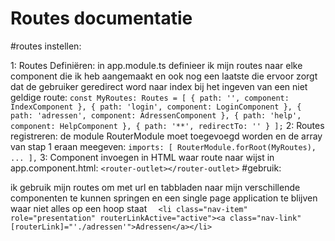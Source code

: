 # Routes documentatie

#routes instellen:

1: Routes Definiëren:
    in app.module.ts definieer ik mijn routes naar elke component die ik heb aangemaakt en ook nog een laatste die ervoor zorgt dat de gebruiker geredirect word naar index bij het ingeven van een niet geldige route:
    ```
const MyRoutes: Routes = [
  { path: '', component: IndexComponent },
  { path: 'login', component: LoginComponent },
  { path: 'adressen', component: AdressenComponent },
  { path: 'help', component: HelpComponent },
  { path: '**', redirectTo: '' }
];
    ```
2: Routes registreren:
    de module RouterModule moet toegevoegd worden en de array van stap 1 eraan meegeven:
    ```
imports: [
    RouterModule.forRoot(MyRoutes),
    ...
  ],
    ```
3: Component invoegen in HTML waar route naar wijst in app.component.html:
    ```
      <router-outlet></router-outlet>
    ```
#gebruik:

ik gebruik mijn routes om met url en tabbladen naar mijn verschillende componenten te kunnen springen en een single page application te blijven waar niet alles op een hoop staat
`  <li class="nav-item" role="presentation" routerLinkActive="active"><a class="nav-link" [routerLink]="'./adressen'">Adressen</a></li>`